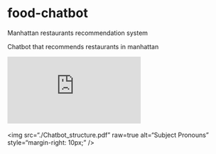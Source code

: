 # food-chatbot
Manhattan restaurants recommendation system

Chatbot that recommends restaurants in manhattan


![Chatbot Structure](https://github.com/gjmichel/food-chatbot/blob/main/Chatbot_structure.pdf)

<img
src=“./Chatbot_structure.pdf”
raw=true
alt=“Subject Pronouns”
style=“margin-right: 10px;”
/>
